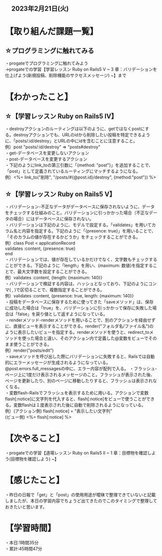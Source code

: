 ## 　2023年2月21日(火)
# 【取り組んだ課題一覧】
## ☆プログラミングに触れてみる
・progateでプログラミングに触れてみよう  
→progateでの学習【学習レッスン Ruby on Rails5 V ~ 3 章：バリデーションを仕上げよう(新規投稿、削除機能のサクセスメッセージ) ~】まで
# 【わかったこと】
## ☆【学習レッスン Ruby on Rails5 IV】
・destroyアクションのルーティングは以下のように、getではなくpostにする。destroyアクションでも、URLのidから削除したい投稿を特定できるように、「posts/:id/destroy」とURLの中にidを含むことに注意すること。  
例）post "posts/:id/destroy" => "posts#destroy"  
・get-データベースを変更しないアクション  
・post-データベースを変更するアクション  
・下記のようにlink_toの第三引数に「{method: "post"}」を追加することで、「post」として定義されているルーティングにマッチするようになる。  
例）<%= link_to("削除", "/posts/#{@post.id}/destroy", {method:"post"}) %>
## ☆【学習レッスン Ruby on Rails5 V】
・バリデーション-不正なデータがデータベースに保存されないように、データをチェックする仕組みのこと。バリデーションに引っかかった場合（不正なデータの場合）にはデータベースに保存されない。  
・バリデーションは下記のように、モデルで設定する。「validates」を用いてカラム名と内容を指定する。下記のように「{presence: true}」を用いることで、「そのカラムの値が存在するかどうか」をチェックすることができる。  
例）class Post < applicationRecord  
      validates :content, {presence: true}  
    end  
・バリデーションでは、値が存在しているかだけでなく、文字数もチェックすることができる。下記のように「length」を用い、{maximum: 数値}を指定することで、最大文字数を設定することができる。  
例）validates :content, {length: {maximum: 140}}  
・バリデーションで検証する内容は、ハッシュとなっており、下記のようにコンマ( , )で区切ることで、複数指定することができる。  
例）validates :content, {presence: true, length: {maximum: 140}}  
・投稿をデータベースに保存するために使ってきた「saveメソッド」は、保存に成功した場合は「true」を、バリデーションに引っかかって保存に失敗した場合は「false」を戻り値として返すようになっている。  
・renderメソッド-renderメソッドを用いることで、別のアクションを経由せずに、直接ビューを表示することができる。render("フォルダ名/ファイル名")のように表示したいビューを指定する。renderメソッドを使うと、redirect_toメソッドを使った場合と違い、そのアクション内で定義した@変数をビューでそのまま使うことができる。  
例）render("posts/edit")  
・saveメソッドを呼び出した際にバリデーションに失敗すると、Railsでは自動的にエラーメッセージが生成されるようになっている。@post.errors.full_messagesの中に、エラー内容が配列で入る。  ・フラッシュ-ページ上に1度だけ表示されるメッセージのこと。フラッシュが表示された後、ページを更新したり、別のページに移動したりすると、フラッシュは表示されなくなる。  
・変数flash-Railsでフラッシュを表示するために用いる。アクションで変数flash[:notice]に文字列を代入すると、flash[:notice]をビューで使うことができる。変数flashは１度表示された後に自動で削除されるようになっている。  
例）(アクション側)  flash[:notice] = "表示したい文字列"  
    (ビュー側)     <%= flssh[:notice] %>
# 【次やること】
・progateでの学習【道場レッスン Ruby on Rails5 II ~ 1 章：目標物を確認しよう(目標物を確認しよう) ~】
# 【感じたこと】
・昨日の日報で「get」と「post」の使用用途が曖昧で整理できていないと記載しましたが、本日の学習内容でちょうど出てきたのでこのタイミングで整理しておきたいと思います。
# 【学習時間】
・本日:1時間35分  
・累計:45時間47分
